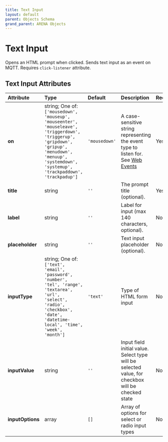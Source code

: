 ```yaml
---
title: Text Input
layout: default
parent: Objects Schema
grand_parent: ARENA Objects
---
```


<!--CAUTION: This file is autogenerated from https://github.com/arenaxr/arena-schemas. Changes made here may be overwritten.-->


Text Input
==========


Opens an HTML prompt when clicked. Sends text input as an event on MQTT. Requires `click-listener` attribute.

Text Input Attributes
----------------------

|Attribute|Type|Default|Description|Required|
| :--- | :--- | :--- | :--- | :--- |
|**on**|string; One of: ```['mousedown', 'mouseup', 'mouseenter', 'mouseleave', 'triggerdown', 'triggerup', 'gripdown', 'gripup', 'menudown', 'menuup', 'systemdown', 'systemup', 'trackpaddown', 'trackpadup']```|```'mousedown'```|A case-sensitive string representing the event type to listen for. See <a href='https://developer.mozilla.org/en-US/docs/Web/Events'>Web Events</a>|Yes|
|**title**|string|```''```|The prompt title (optional).|Yes|
|**label**|string|```''```|Label for input (max 140 characters, optional).|No|
|**placeholder**|string|```''```|Text input placeholder (optional).|No|
|**inputType**|string; One of: ```['text', 'email', 'password', 'number', 'tel', 'range', 'textarea', 'url', 'select', 'radio', 'checkbox', 'date', 'datetime-local', 'time', 'week', 'month']```|```'text'```|Type of HTML form input|No|
|**inputValue**|string|```''```|Input field initial value. Select type will be selected value, for checkbox will be checked state|No|
|**inputOptions**|array|```[]```|Array of options for select or radio input types|No|
